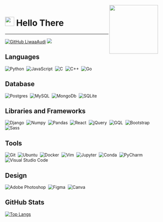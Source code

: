 <img align="right" src="https://media.giphy.com/media/SWoSkN6DxTszqIKEqv/giphy.gif" height="160px" width="auto">

<h1 align="left"><img src="https://raw.githubusercontent.com/sidbelbase/sidbelbase/master/wave.gif" width="30px"><strong> Hello There</strong>
</h1>

<hr>

[![GitHub LiwaaAudi](https://img.shields.io/github/followers/LiwaaAudi?label=follow&style=social)](https://github.com/LiwaaAudi)
![](https://komarev.com/ghpvc/?username=LiwaaAudi&color=green)


## Languages
<img alt="Python" src="https://img.shields.io/badge/python-%2314354C.svg?style=for-the-badge&logo=python&logoColor=white"/>&nbsp;
<img alt="JavaScript" src="https://img.shields.io/badge/javascript-%23323330.svg?style=for-the-badge&logo=javascript&logoColor=%23F7DF1E"/>&nbsp;
<img alt="C" src="https://img.shields.io/badge/c-%2300599C.svg?style=for-the-badge&logo=c&logoColor=white"/>&nbsp;
<img alt="C++" src="https://img.shields.io/badge/c++-%2300599C.svg?style=for-the-badge&logo=c%2B%2B&ogoColor=white"/>&nbsp;
<img alt="Go" src="https://img.shields.io/badge/go-%2300ADD8.svg?style=for-the-badge&logo=go&logoColor=white"/>&nbsp;

## Database
<img alt="Postgres" src ="https://img.shields.io/badge/postgres-%23316192.svg?style=for-the-badge&logo=postgresql&logoColor=white"/>&nbsp;
<img alt="MySQL" src="https://img.shields.io/badge/mysql-%2300f.svg?style=for-the-badge&logo=mysql&logoColor=white"/>&nbsp;
<img alt="MongoDb" src="https://img.shields.io/badge/MongoDB-white?style=for-the-badge&logo=mongodb&logoColor=4EA94B"/>&nbsp;
<img alt="SQLite" src ="https://img.shields.io/badge/sqlite-%2307405e.svg?style=for-the-badge&logo=sqlite&logoColor=white"/>

## Libraries and Frameworks
<img alt="Django" src="https://img.shields.io/badge/django-%23092E20.svg?style=for-the-badge&logo=django&logoColor=white"/>&nbsp;
<img alt="Numpy" src="https://img.shields.io/badge/Numpy-777BB4?style=for-the-badge&logo=numpy&logoColor=white"/>&nbsp;
<img alt="Pandas" src="https://img.shields.io/badge/Pandas-2C2D72?style=for-the-badge&logo=pandas&logoColor=white"/>&nbsp;
<img alt="React" src="https://img.shields.io/badge/react-%2320232a.svg?style=for-the-badge&logo=react&logoColor=%2361DAFB"/>&nbsp;
<img alt="jQuery" src="https://img.shields.io/badge/jquery-%230769AD.svg?style=for-the-badge&logo=jquery&logoColor=white"/>&nbsp;
<img alt="GQL" src="https://img.shields.io/badge/GraphQl-E10098?style=for-the-badge&logo=graphql&logoColor=white"/>&nbsp;
<img alt="Bootstrap" src="https://img.shields.io/badge/bootstrap-%23563D7C.svg?style=for-the-badge&logo=bootstrap&logoColor=white"/>&nbsp;
<img alt="Sass" src="https://img.shields.io/badge/Sass-CC6699?style=for-the-badge&logo=sass&logoColor=white"/>

## Tools
<img alt="Git" src="https://img.shields.io/badge/git-%23F05033.svg?style=for-the-badge&logo=git&logoColor=white"/>&nbsp;
<img alt="Ubuntu" src="https://img.shields.io/badge/Ubuntu-E95420?style=for-the-badge&logo=ubuntu&logoColor=white" />&nbsp;
<img alt="Docker" src="https://img.shields.io/badge/docker-%230db7ed.svg?style=for-the-badge&logo=docker&logoColor=white"/>&nbsp;
<img alt="Vim" src="https://img.shields.io/badge/VIM-%2311AB00.svg?style=for-the-badge&logo=vim&logoColor=white"/>&nbsp;
<img alt="Jupyter" src="https://img.shields.io/badge/Jupyter-%23F37626.svg?style=for-the-badge&logo=Jupyter&logoColor=white" />&nbsp;
<img alt="Conda" src="https://img.shields.io/badge/conda-342B029.svg?&style=for-the-badge&logo=anaconda&logoColor=white" />&nbsp;
<img alt="PyCharm" src="https://img.shields.io/badge/PyCharm-000000.svg?style=for-the-badge&logo=PyCharm&logoColor=white"/>&nbsp;
<img alt="Visual Studio Code" src="https://img.shields.io/badge/VSCode-0078d7.svg?style=for-the-badge&logo=visual-studio-code&logoColor=white"/>

## Design
<img alt="Adobe Photoshop" src="https://img.shields.io/badge/adobephotoshop-%2331A8FF.svg?style=for-the-badge&logo=adobephotoshop&logoColor=white"/>&nbsp;
<img alt="Figma" src="https://img.shields.io/badge/figma-%23F24E1E.svg?style=for-the-badge&logo=figma&logoColor=white"/>&nbsp;
<img alt="Canva" src="https://img.shields.io/badge/Canva-%2300C4CC.svg?style=for-the-badge&logo=Canva&logoColor=white"/>


## GitHub Stats

[![Top Langs](https://github-readme-stats.vercel.app/api/top-langs/?username=LiwaaAudi&layout=compact&private_count=true)](https://github.com/LiwaaAudi/github-readme-stats)

